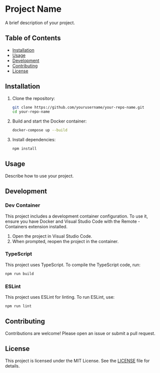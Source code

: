# Project Name

A brief description of your project.

## Table of Contents

- [Installation](#installation)
- [Usage](#usage)
- [Development](#development)
- [Contributing](#contributing)
- [License](#license)

## Installation

1. Clone the repository:
    ```sh
    git clone https://github.com/yourusername/your-repo-name.git
    cd your-repo-name
    ```

2. Build and start the Docker container:
    ```sh
    docker-compose up --build
    ```

3. Install dependencies:
    ```sh
    npm install
    ```

## Usage

Describe how to use your project.

## Development

### Dev Container

This project includes a development container configuration. To use it, ensure you have Docker and Visual Studio Code with the Remote - Containers extension installed.

1. Open the project in Visual Studio Code.
2. When prompted, reopen the project in the container.

### TypeScript

This project uses TypeScript. To compile the TypeScript code, run:
```sh
npm run build
```

### ESLint

This project uses ESLint for linting. To run ESLint, use:
```sh
npm run lint
```

## Contributing

Contributions are welcome! Please open an issue or submit a pull request.

## License

This project is licensed under the MIT License. See the [LICENSE](LICENSE) file for details.